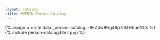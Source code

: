 ```yaml
---
layout: catalog
title: SWERIK Person Catalog
---
```

{% assign p = site.data._person-catalog.i-9FZ4w8Hg49p7i94HbueNCk %}
{% include person-catalog.html p=p %}

